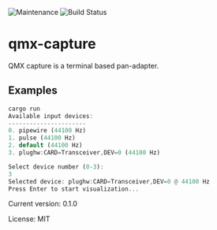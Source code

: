 ![Maintenance](https://img.shields.io/badge/maintenance-as--is-yellow.svg)
![Build Status](https://github.com/mashu/qmx-capture/workflows/Rust/badge.svg)

# qmx-capture

QMX capture is a terminal based pan-adapter.

## Examples
```rust
cargo run
Available input devices:
----------------------
0. pipewire (44100 Hz)
1. pulse (44100 Hz)
2. default (44100 Hz)
3. plughw:CARD=Transceiver,DEV=0 (44100 Hz)

Select device number (0-3): 
3
Selected device: plughw:CARD=Transceiver,DEV=0 @ 44100 Hz
Press Enter to start visualization...
```

Current version: 0.1.0

License: MIT
